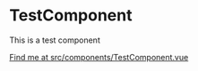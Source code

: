 # TestComponent

This is a test component

[Find me at src/components/TestComponent.vue](https://github.com/FAIRsharing/fairsharing.github.io/tree/workflowTest/src/components/TestComponent.vue)